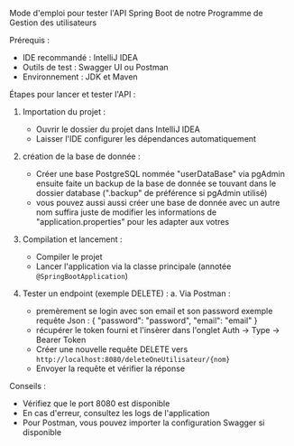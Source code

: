 Mode d'emploi pour tester l'API Spring Boot de notre Programme de Gestion des utilisateurs


Prérequis :
- IDE recommandé : IntelliJ IDEA
- Outils de test : Swagger UI ou Postman
- Environnement : JDK et Maven

Étapes pour lancer et tester l'API :
1. Importation du projet :
   - Ouvrir le dossier du projet dans IntelliJ IDEA
   - Laisser l'IDE configurer les dépendances automatiquement

2. création de la base de donnée : 
   - Créer une base PostgreSQL nommée "userDataBase" via pgAdmin ensuite faite un backup de la base de donnée se touvant dans le dossier database (".backup" de préférence si pgAdmin utilisé)
   - vous pouvez aussi aussi créer une base de donnée avec un autre nom suffira juste de modifier les informations de "application.properties" pour les adapter aux votres

3. Compilation et lancement :
   - Compiler le projet 
   - Lancer l'application via la classe principale (annotée `@SpringBootApplication`)

4. Tester un endpoint (exemple DELETE) :
   a. Via Postman :
   - premèrement se login avec son email et son password
     exemple requête Json :
           {
           "password": "password",
           "email": "email"
            }
   - récupérer le token fourni et l'insèrer dans l'onglet Auth -> Type -> Bearer Token  
   - Créer une nouvelle requête DELETE vers `http://localhost:8080/deleteOneUtilisateur/{nom}`
   - Envoyer la requête et vérifier la réponse

Conseils :
- Vérifiez que le port 8080 est disponible
- En cas d'erreur, consultez les logs de l'application
- Pour Postman, vous pouvez importer la configuration Swagger si disponible







